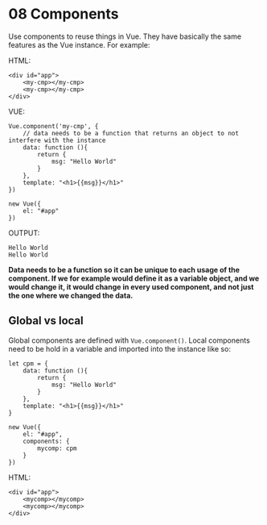 # 08 Components
Use components to reuse things in Vue. They have basically the same features as the Vue instance. For example:

HTML:

```
<div id="app">
	<my-cmp></my-cmp>
	<my-cmp></my-cmp>
</div>
```

VUE: 

```
Vue.component('my-cmp', {
	// data needs to be a function that returns an object to not interfere with the instance
	data: function (){
		return {
			msg: "Hello World"
		}
	},
	template: "<h1>{{msg}}</h1>"
})

new Vue({
	el: "#app"
})

```

OUTPUT:

```
Hello World
Hello World
```

**Data needs to be a function so it can be unique to each usage of the component. If we for example would define it as a variable object, and we would change it, it would change in every used component, and not just the one where we changed the data.**

## Global vs local
Global components are defined with `Vue.component()`. Local components need to be hold in a variable and imported into the instance like so:

```
let cpm = {
	data: function (){
		return {
			msg: "Hello World"
		}
	},
	template: "<h1>{{msg}}</h1>"
}

new Vue({
	el: "#app",
	components: {
		mycomp: cpm
	}
})
```
HTML:

```
<div id="app">
	<mycomp></mycomp>
	<mycomp></mycomp>
</div>
```


